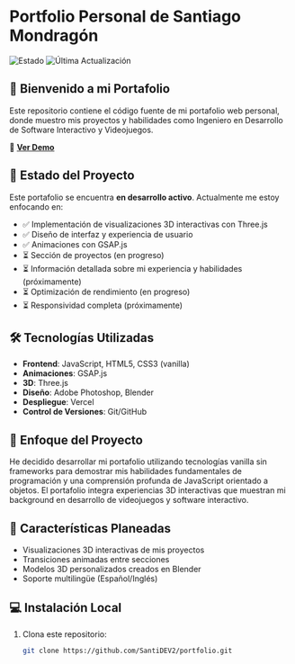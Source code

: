 # Portfolio Personal de Santiago Mondragón

![Estado](https://img.shields.io/badge/Estado-En%20Desarrollo-yellow)
![Última Actualización](https://img.shields.io/badge/Última%20Actualización-Agosto%202025-blue)

## 👋 Bienvenido a mi Portafolio

Este repositorio contiene el código fuente de mi portafolio web personal, donde muestro mis proyectos y habilidades como Ingeniero en Desarrollo de Software Interactivo y Videojuegos.

🔗 **[Ver Demo](https://santidev-portfolio.vercel.app)**

## 🚧 Estado del Proyecto

Este portafolio se encuentra **en desarrollo activo**. Actualmente me estoy enfocando en:

- ✅ Implementación de visualizaciones 3D interactivas con Three.js
- ✅ Diseño de interfaz y experiencia de usuario
- ✅ Animaciones con GSAP.js
- ⏳ Sección de proyectos (en progreso)
- ⏳ Información detallada sobre mi experiencia y habilidades (próximamente)
- ⏳ Optimización de rendimiento (en progreso)
- ⏳ Responsividad completa (próximamente)

## 🛠️ Tecnologías Utilizadas

- **Frontend**: JavaScript, HTML5, CSS3 (vanilla)
- **Animaciones**: GSAP.js
- **3D**: Three.js
- **Diseño**: Adobe Photoshop, Blender
- **Despliegue**: Vercel
- **Control de Versiones**: Git/GitHub

## 🎯 Enfoque del Proyecto

He decidido desarrollar mi portafolio utilizando tecnologías vanilla sin frameworks para demostrar mis habilidades fundamentales de programación y una comprensión profunda de JavaScript orientado a objetos. El portafolio integra experiencias 3D interactivas que muestran mi background en desarrollo de videojuegos y software interactivo.

## 🔮 Características Planeadas

- Visualizaciones 3D interactivas de mis proyectos
- Transiciones animadas entre secciones
- Modelos 3D personalizados creados en Blender
- Soporte multilingüe (Español/Inglés)

## 💻 Instalación Local

1. Clona este repositorio:
   ```bash
   git clone https://github.com/SantiDEV2/portfolio.git

